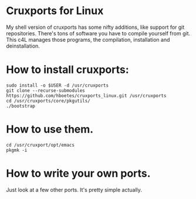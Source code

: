# Cruxports for Linux

My shell version of cruxports has some nifty additions, like support for git repositories. There's tons of software you have to compile yourself from git. This c4L manages those programs, the compilation, installation and deinstallation.

# How to install cruxports:
```
sudo install -o $USER -d /usr/cruxports
git clone --recurse-submodules https://github.com/hboetes/cruxports_linux.git /usr/cruxports
cd /usr/cruxports/core/pkgutils/
./bootstrap
```
# How to use them.

```
cd /usr/cruxport/opt/emacs
pkgmk -i
```

# How to write your own ports.
Just look at a few other ports. It's pretty simple actually.
